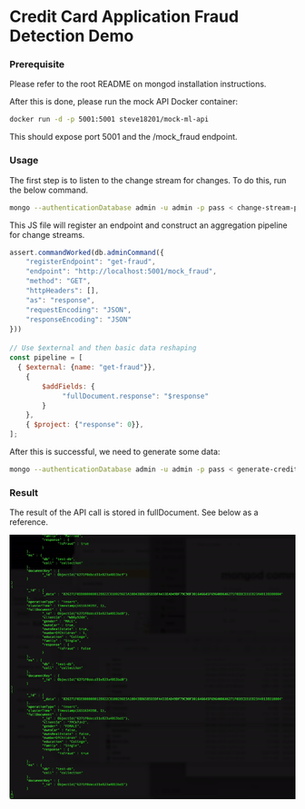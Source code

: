 # Credit Card Application Fraud Detection Demo

### Prerequisite

Please refer to the root README on mongod installation instructions.

After this is done, please run the mock API Docker container:

```sh
docker run -d -p 5001:5001 steve18201/mock-ml-api
```

This should expose port 5001 and the /mock_fraud endpoint.

### Usage
The first step is to listen to the change stream for changes. To do this, run the below command.

```sh
mongo --authenticationDatabase admin -u admin -p pass < change-stream-pipeline.js
```

This JS file will register an endpoint and construct an aggregation pipeline for change streams.


```javascript
assert.commandWorked(db.adminCommand({
	"registerEndpoint": "get-fraud",
	"endpoint": "http://localhost:5001/mock_fraud",
	"method": "GET",
	"httpHeaders": [],
	"as": "response",
	"requestEncoding": "JSON",
	"responseEncoding": "JSON"
}))

// Use $external and then basic data reshaping
const pipeline = [
  { $external: {name: "get-fraud"}},
	{
		$addFields: {
			 "fullDocument.response": "$response"
		}
 	},
	{ $project: {"response": 0}},
];
```

After this is successful, we need to generate some data:
```sh
mongo --authenticationDatabase admin -u admin -p pass < generate-credit-card-application-data.js
```


### Result
The result of the API call is stored in fullDocument. See below as a reference.

![Alt text](./change-stream-example.gif?raw=true "change stream example")
